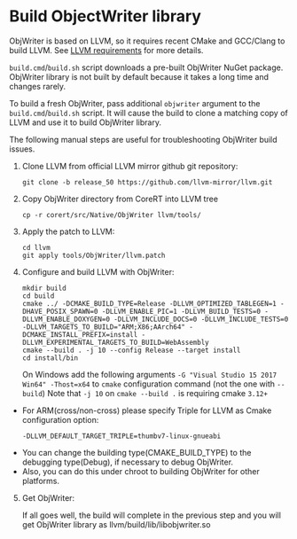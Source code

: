 # Build ObjectWriter library #

ObjWriter is based on LLVM, so it requires recent CMake and GCC/Clang to build LLVM.
See [LLVM requirements](http://llvm.org/docs/GettingStarted.html#requirements) for more details.

`build.cmd`/`build.sh` script downloads a pre-built ObjWriter NuGet package. ObjWriter library is not built by default because
it takes a long time and changes rarely.

To build a fresh ObjWriter, pass additional `objwriter` argument to the `build.cmd`/`build.sh` script. It will cause the build to clone
a matching copy of LLVM and use it to build ObjWriter library.

The following manual steps are useful for troubleshooting ObjWriter build issues.

1. Clone LLVM from official LLVM mirror github git repository:

    ```
    git clone -b release_50 https://github.com/llvm-mirror/llvm.git
    ```

2. Copy ObjWriter directory from CoreRT into LLVM tree

    ```
    cp -r corert/src/Native/ObjWriter llvm/tools/
    ```

3. Apply the patch to LLVM:

    ```
    cd llvm
    git apply tools/ObjWriter/llvm.patch
    ```

4. Configure and build LLVM with ObjWriter:

    ```
    mkdir build
    cd build
    cmake ../ -DCMAKE_BUILD_TYPE=Release -DLLVM_OPTIMIZED_TABLEGEN=1 -DHAVE_POSIX_SPAWN=0 -DLLVM_ENABLE_PIC=1 -DLLVM_BUILD_TESTS=0 -DLLVM_ENABLE_DOXYGEN=0 -DLLVM_INCLUDE_DOCS=0 -DLLVM_INCLUDE_TESTS=0 -DLLVM_TARGETS_TO_BUILD="ARM;X86;AArch64" -DCMAKE_INSTALL_PREFIX=install -DLLVM_EXPERIMENTAL_TARGETS_TO_BUILD=WebAssembly
    cmake --build . -j 10 --config Release --target install
    cd install/bin
    ```
    On Windows add the following arguments `-G "Visual Studio 15 2017 Win64" -Thost=x64` to `cmake` configuration command (not the one with `--build`)
    Note that `-j 10` on `cmake --build .` is requiring cmake `3.12+`

* For ARM(cross/non-cross) please specify Triple for LLVM as Cmake configuration option:
    ```
    -DLLVM_DEFAULT_TARGET_TRIPLE=thumbv7-linux-gnueabi
    ```
* You can change the building type(CMAKE_BUILD_TYPE) to the debugging type(Debug), if necessary to debug ObjWriter.
* Also, you can do this under chroot to building ObjWriter for other platforms.

5. Get ObjWriter:

   If all goes well, the build will complete in the previous step and you will get ObjWriter library as llvm/build/lib/libobjwriter.so
